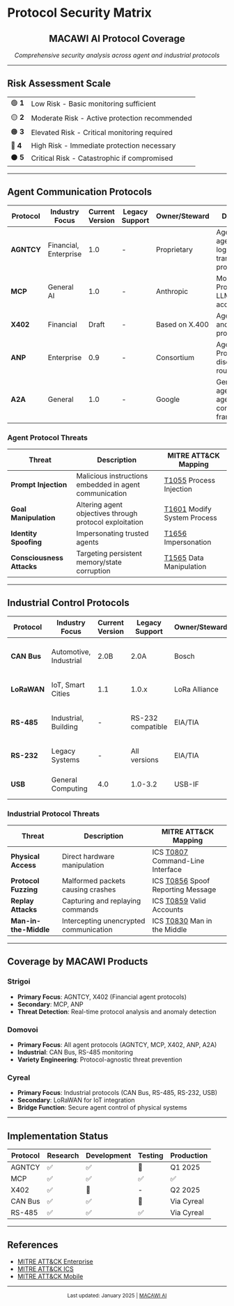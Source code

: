 # Protocol Security Matrix

<div align="center">

## MACAWI AI Protocol Coverage

*Comprehensive security analysis across agent and industrial protocols*

</div>

---

## Risk Assessment Scale

<table>
<tr>
<td>🟢 <b>1</b></td><td>Low Risk - Basic monitoring sufficient</td>
</tr>
<tr>
<td>🟡 <b>2</b></td><td>Moderate Risk - Active protection recommended</td>
</tr>
<tr>
<td>🟠 <b>3</b></td><td>Elevated Risk - Critical monitoring required</td>
</tr>
<tr>
<td>🔴 <b>4</b></td><td>High Risk - Immediate protection necessary</td>
</tr>
<tr>
<td>⚫ <b>5</b></td><td>Critical Risk - Catastrophic if compromised</td>
</tr>
</table>

---

## Agent Communication Protocols

| Protocol | Industry Focus | Current Version | Legacy Support | Owner/Steward | Description | Risk | Standard |
|----------|---------------|-----------------|----------------|---------------|-------------|------|----------|
| **AGNTCY** | Financial, Enterprise | 1.0 | - | Proprietary | Agent-to-agent business logic and transaction protocol | ⚫ 5 | Private |
| **MCP** | General AI | 1.0 | - | Anthropic | Model Context Protocol for LLM tool access | 🔴 4 | [Open](https://modelcontextprotocol.io) |
| **X402** | Financial | Draft | - | Based on X.400 | Agent payment and settlement protocol | ⚫ 5 | Emerging |
| **ANP** | Enterprise | 0.9 | - | Consortium | Agent Network Protocol for discovery and routing | 🔴 4 | Draft |
| **A2A** | General | 1.0 | - | Google | General agent-to-agent communication framework | 🟠 3 | [Open](https://github.com/google/a2a) |

### Agent Protocol Threats

| Threat | Description | MITRE ATT&CK Mapping |
|--------|-------------|---------------------|
| **Prompt Injection** | Malicious instructions embedded in agent communication | [T1055](https://attack.mitre.org/techniques/T1055/) Process Injection |
| **Goal Manipulation** | Altering agent objectives through protocol exploitation | [T1601](https://attack.mitre.org/techniques/T1601/) Modify System Process |
| **Identity Spoofing** | Impersonating trusted agents | [T1656](https://attack.mitre.org/techniques/T1656/) Impersonation |
| **Consciousness Attacks** | Targeting persistent memory/state corruption | [T1565](https://attack.mitre.org/techniques/T1565/) Data Manipulation |

---

## Industrial Control Protocols

| Protocol | Industry Focus | Current Version | Legacy Support | Owner/Steward | Description | Risk | Standard |
|----------|---------------|-----------------|----------------|---------------|-------------|------|----------|
| **CAN Bus** | Automotive, Industrial | 2.0B | 2.0A | Bosch | Controller Area Network for vehicle/machinery control | ⚫ 5 | [ISO 11898](https://www.iso.org/standard/63648.html) |
| **LoRaWAN** | IoT, Smart Cities | 1.1 | 1.0.x | LoRa Alliance | Long-range low-power wireless for sensors | 🟠 3 | [Open](https://lora-alliance.org/lorawan-specification/) |
| **RS-485** | Industrial, Building | - | RS-232 compatible | EIA/TIA | Serial communication for industrial systems | 🔴 4 | [TIA-485](https://www.tiaonline.org) |
| **RS-232** | Legacy Systems | - | All versions | EIA/TIA | Legacy serial communication standard | 🟡 2 | [TIA-232](https://www.tiaonline.org) |
| **USB** | General Computing | 4.0 | 1.0-3.2 | USB-IF | Universal Serial Bus for device communication | 🟠 3 | [USB.org](https://www.usb.org) |

### Industrial Protocol Threats

| Threat | Description | MITRE ATT&CK Mapping |
|--------|-------------|---------------------|
| **Physical Access** | Direct hardware manipulation | ICS [T0807](https://attack.mitre.org/techniques/T0807/) Command-Line Interface |
| **Protocol Fuzzing** | Malformed packets causing crashes | ICS [T0856](https://attack.mitre.org/techniques/T0856/) Spoof Reporting Message |
| **Replay Attacks** | Capturing and replaying commands | ICS [T0859](https://attack.mitre.org/techniques/T0859/) Valid Accounts |
| **Man-in-the-Middle** | Intercepting unencrypted communication | ICS [T0830](https://attack.mitre.org/techniques/T0830/) Man in the Middle |

---

## Coverage by MACAWI Products

### Strigoi
- **Primary Focus**: AGNTCY, X402 (Financial agent protocols)
- **Secondary**: MCP, ANP
- **Threat Detection**: Real-time protocol analysis and anomaly detection

### Domovoi
- **Primary Focus**: All agent protocols (AGNTCY, MCP, X402, ANP, A2A)
- **Industrial**: CAN Bus, RS-485 monitoring
- **Variety Engineering**: Protocol-agnostic threat prevention

### Cyreal
- **Primary Focus**: Industrial protocols (CAN Bus, RS-485, RS-232, USB)
- **Secondary**: LoRaWAN for IoT integration
- **Bridge Function**: Secure agent control of physical systems

---

## Implementation Status

| Protocol | Research | Development | Testing | Production |
|----------|----------|-------------|---------|------------|
| AGNTCY | ✅ | ✅ | 🔄 | Q1 2025 |
| MCP | ✅ | ✅ | ✅ | ✅ |
| X402 | ✅ | 🔄 | - | Q2 2025 |
| CAN Bus | ✅ | ✅ | 🔄 | Via Cyreal |
| RS-485 | ✅ | ✅ | ✅ | Via Cyreal |

---

## References

- [MITRE ATT&CK Enterprise](https://attack.mitre.org/matrices/enterprise/)
- [MITRE ATT&CK ICS](https://attack.mitre.org/matrices/ics/)
- [MITRE ATT&CK Mobile](https://attack.mitre.org/matrices/mobile/)

---

<div align="center">
<sub>Last updated: January 2025 | <a href="https://github.com/macawi-ai">MACAWI AI</a></sub>
</div>